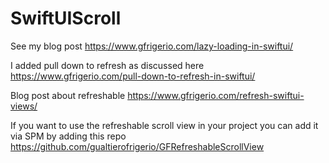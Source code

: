 # SwiftUIScroll

See my blog post https://www.gfrigerio.com/lazy-loading-in-swiftui/

I added pull down to refresh as discussed here https://www.gfrigerio.com/pull-down-to-refresh-in-swiftui/

Blog post about refreshable https://www.gfrigerio.com/refresh-swiftui-views/

If you want to use the refreshable scroll view in your project you can add it via SPM by adding this repo https://github.com/gualtierofrigerio/GFRefreshableScrollView
